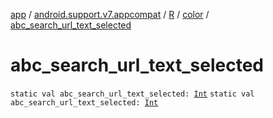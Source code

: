 [app](../../../index.md) / [android.support.v7.appcompat](../../index.md) / [R](../index.md) / [color](index.md) / [abc_search_url_text_selected](./abc_search_url_text_selected.md)

# abc_search_url_text_selected

`static val abc_search_url_text_selected: `[`Int`](https://kotlinlang.org/api/latest/jvm/stdlib/kotlin/-int/index.html)
`static val abc_search_url_text_selected: `[`Int`](https://kotlinlang.org/api/latest/jvm/stdlib/kotlin/-int/index.html)